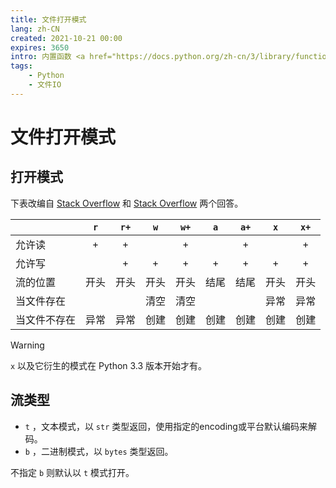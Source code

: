```yaml
---
title: 文件打开模式
lang: zh-CN
created: 2021-10-21 00:00
expires: 3650
intro: 内置函数 <a href="https://docs.python.org/zh-cn/3/library/functions.html#open"><code>open()</code></a> 打开模式这个参数的归纳。
tags:
    - Python
    - 文件IO
---
```


<script setup lang="ts">
import RevisionInfo from "@/components/RevisionInfo.vue";
</script>

# 文件打开模式

<RevisionInfo />

## 打开模式

下表改编自 [Stack Overflow](https://stackoverflow.com/a/30931305) 和 [Stack Overflow](https://stackoverflow.com/a/67558256) 两个回答。

|        | `r` | `r+` | `w` | `w+` | `a` | `a+` | `x` | `x+` |
|:-------|:---:|:----:|:---:|:----:|:---:|:----:|:---:|:----:|
| 允许读    |  +  |  +   |     |  +   |     |  +   |     |  +   |
| 允许写    |     |  +   |  +  |  +   |  +  |  +   |  +  |  +   |
| 流的位置   | 开头  |  开头  | 开头  |  开头  | 结尾  |  结尾  | 开头  |  开头  |
| 当文件存在  |     |      | 清空  |  清空  |     |      | 异常  |  异常  |
| 当文件不存在 | 异常  |  异常  | 创建  |  创建  | 创建  |  创建  | 创建  |  创建  |

> [!WARNING]
> `x` 以及它衍生的模式在 Python 3.3 版本开始才有。

## 流类型

- `t` ，文本模式，以 `str` 类型返回，使用指定的encoding或平台默认编码来解码。
- `b` ，二进制模式，以 `bytes` 类型返回。

不指定 `b` 则默认以 `t` 模式打开。
